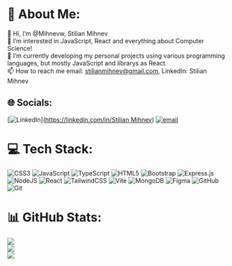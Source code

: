 # 💫 About Me:
👋 Hi, I’m @Mihnevw, Stilian Mihnev<br>👀 I’m interested in JavaScript, React and everything about Computer Science!<br>🌱 I’m currently developing my personal projects using various programming languages, but mostly JavaScript and librarys as React.<br>📫 How to reach me email: stilianmihnev@gmail.com, LinkedIn: Stilian Mihnev<br>


## 🌐 Socials:
[![LinkedIn](https://img.shields.io/badge/LinkedIn-%230077B5.svg?logo=linkedin&logoColor=white)]([https://linkedin.com/in/Stilian Mihnev](https://www.linkedin.com/in/stilian-mihnev/)) [![email](https://img.shields.io/badge/Email-D14836?logo=gmail&logoColor=white)](mailto:stilianmihnev@gmail.com) 

# 💻 Tech Stack:
![CSS3](https://img.shields.io/badge/css3-%231572B6.svg?style=for-the-badge&logo=css3&logoColor=white) ![JavaScript](https://img.shields.io/badge/javascript-%23323330.svg?style=for-the-badge&logo=javascript&logoColor=%23F7DF1E) ![TypeScript](https://img.shields.io/badge/typescript-%233178C6.svg?style=for-the-badge&logo=typescript&logoColor=%23FFF)
 ![HTML5](https://img.shields.io/badge/html5-%23E34F26.svg?style=for-the-badge&logo=html5&logoColor=white) ![Bootstrap](https://img.shields.io/badge/bootstrap-%238511FA.svg?style=for-the-badge&logo=bootstrap&logoColor=white) ![Express.js](https://img.shields.io/badge/express.js-%23404d59.svg?style=for-the-badge&logo=express&logoColor=%2361DAFB) ![NodeJS](https://img.shields.io/badge/node.js-6DA55F?style=for-the-badge&logo=node.js&logoColor=white) ![React](https://img.shields.io/badge/react-%2320232a.svg?style=for-the-badge&logo=react&logoColor=%2361DAFB) ![TailwindCSS](https://img.shields.io/badge/tailwindcss-%2338B2AC.svg?style=for-the-badge&logo=tailwind-css&logoColor=white) ![Vite](https://img.shields.io/badge/vite-%23646CFF.svg?style=for-the-badge&logo=vite&logoColor=white) ![MongoDB](https://img.shields.io/badge/MongoDB-%234ea94b.svg?style=for-the-badge&logo=mongodb&logoColor=white) ![Figma](https://img.shields.io/badge/figma-%23F24E1E.svg?style=for-the-badge&logo=figma&logoColor=white) ![GitHub](https://img.shields.io/badge/github-%23121011.svg?style=for-the-badge&logo=github&logoColor=white) ![Git](https://img.shields.io/badge/git-%23F05033.svg?style=for-the-badge&logo=git&logoColor=white)
# 📊 GitHub Stats:
![](https://github-readme-stats.vercel.app/api?username=Mihnevw&theme=dark&hide_border=false&include_all_commits=false&count_private=false)<br/>
![](https://github-readme-streak-stats.herokuapp.com/?user=Mihnevw&theme=dark&hide_border=false)<br/>
![](https://github-readme-stats.vercel.app/api/top-langs/?username=Mihnevw&theme=dark&hide_border=false&include_all_commits=false&count_private=false&layout=compact)
